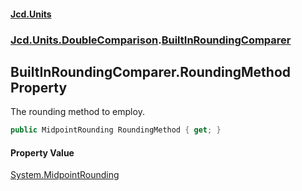#### [Jcd.Units](index.md 'index')
### [Jcd.Units.DoubleComparison](Jcd.Units.DoubleComparison.md 'Jcd.Units.DoubleComparison').[BuiltInRoundingComparer](Jcd.Units.DoubleComparison.BuiltInRoundingComparer.md 'Jcd.Units.DoubleComparison.BuiltInRoundingComparer')

## BuiltInRoundingComparer.RoundingMethod Property

The rounding method to employ.

```csharp
public MidpointRounding RoundingMethod { get; }
```

#### Property Value
[System.MidpointRounding](https://docs.microsoft.com/en-us/dotnet/api/System.MidpointRounding 'System.MidpointRounding')